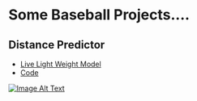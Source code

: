 # **Some Baseball Projects....**

## **Distance Predictor**

- [Live Light Weight Model](https://baseball-uvsnfjbppkpkxsb6kuhfsb.streamlit.app/)
- [Code](https://github.com/dec1costello/Baseball/tree/main/Distance-Predictor)

[![Image Alt Text](https://github.com/dec1costello/Baseball/assets/79241861/52ab846f-cc9f-4d2a-91f6-2df517ac5592)](https://www.youtube.com/watch?v=a8rhgyvCnVM)


